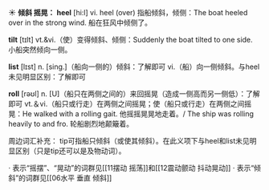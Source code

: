 ☀ <span class="category">**倾斜 摇晃：**</span>
<span class="vocabulary">**heel**</span> [hi:l] 
<span class="definition">vi. heel (over) 指船倾斜，倾侧：</span>The boat heeled over in the strong wind. 船在狂风中倾侧了。
           
<span class="vocabulary">**tilt**</span> [tɪlt]
<span class="definition">vt.&vi.（使）变得倾斜、倾侧：</span>Suddenly the boat tilted to one side. 小船突然倾向一侧。

<span class="vocabulary">**list**</span> [lɪst] 
<span class="definition">n. [sing.]（船向一侧的）倾斜：</span>了解即可 <span class="definition">vi.（船）向一侧倾斜。与heel未见明显区别：</span>了解即可

<span class="vocabulary">**roll**</span> [rəʊl] 
<span class="definition">n. [U]（船只在两侧之间的）来回摇晃（造成一侧高而另一侧低）：</span>了解即可 <span class="definition">vt.＆vi.（船只或行走）在两侧之间摇晃；使（船只或行走）在两侧之间摇晃：</span>He walked with a rolling gait. 他摇摇晃晃地走着。/ The ship was rolling heavily to and fro. 轮船剧烈地颠簸着。 

周边词汇补充：
tip可指船只倾斜（或使其倾斜）。在此义项下与heel和list未见明显区别（只是tip还可以是及物动词）。

· 表示“摇摆”、“晃动”的词群见[[11摆动 摇荡]]和[[12震动颤动 抖动晃动]]
· 表示“倾斜”的词群见[[06水平 垂直 倾斜]]
